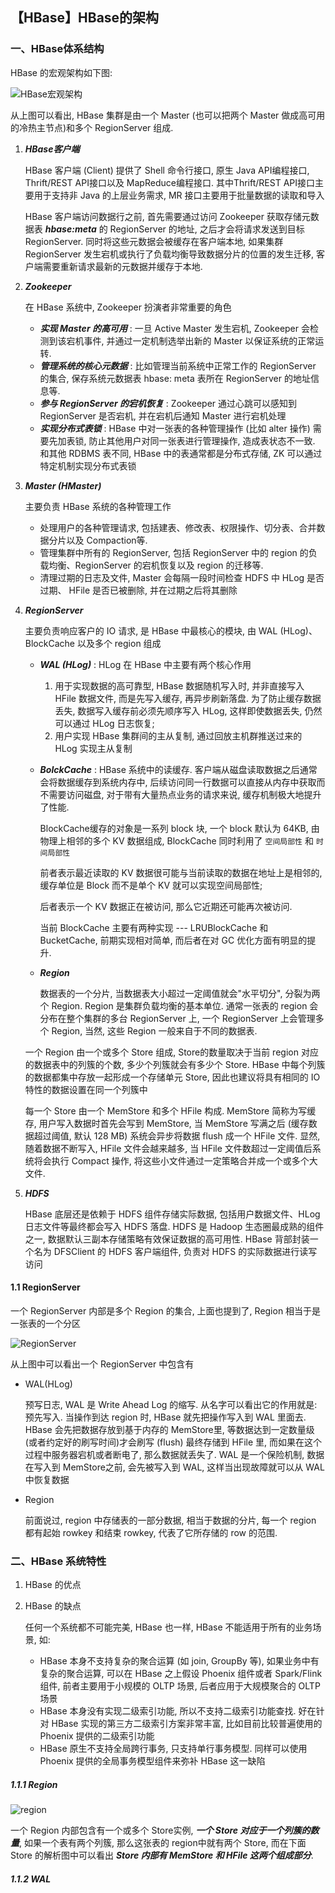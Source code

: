 ## 【HBase】HBase的架构

### 一、HBase体系结构

HBase 的宏观架构如下图:

![HBase宏观架构](/Users/sherlock/Desktop/notes/allPics/HBase/HBase宏观架构.png)

从上图可以看出, HBase 集群是由一个 Master (也可以把两个 Master 做成高可用的冷热主节点)和多个 RegionServer 组成.

1. ***HBase客户端***

   HBase 客户端 (Client) 提供了 Shell 命令行接口, 原生 Java API编程接口, Thrift/REST API接口以及 MapReduce编程接口. 其中Thrift/REST API接口主要用于支持非 Java 的上层业务需求, MR 接口主要用于批量数据的读取和导入

   HBase 客户端访问数据行之前, 首先需要通过访问 Zookeeper 获取存储元数据表 ***hbase:meta*** 的 RegionServer 的地址, 之后才会将请求发送到目标 RegionServer. 同时将这些元数据会被缓存在客户端本地, 如果集群 RegionServer 发生宕机或执行了负载均衡导致数据分片的位置的发生迁移, 客户端需要重新请求最新的元数据并缓存于本地.

2. ***Zookeeper***

   在 HBase 系统中, Zookeeper 扮演者非常重要的角色

   - ***实现 Master 的高可用*** : 一旦 Active Master 发生宕机, Zookeeper 会检测到该宕机事件, 并通过一定机制选举出新的 Master 以保证系统的正常运转.
   - ***管理系统的核心元数据*** : 比如管理当前系统中正常工作的 RegionServer 的集合, 保存系统元数据表 hbase: meta 表所在 RegionServer 的地址信息等.
   - ***参与 RegionServer 的宕机恢复*** : Zookeeper 通过心跳可以感知到 RegionServer 是否宕机, 并在宕机后通知 Master 进行宕机处理
   - ***实现分布式表锁*** : HBase 中对一张表的各种管理操作 (比如 alter 操作) 需要先加表锁, 防止其他用户对同一张表进行管理操作, 造成表状态不一致. 和其他 RDBMS 表不同, HBase 中的表通常都是分布式存储, ZK 可以通过特定机制实现分布式表锁

3. ***Master (HMaster)***

   主要负责 HBase 系统的各种管理工作

   - 处理用户的各种管理请求, 包括建表、修改表、权限操作、切分表、合并数据分片以及 Compaction等.
   - 管理集群中所有的 RegionServer, 包括 RegionServer 中的 region 的负载均衡、RegionServer 的宕机恢复以及 region 的迁移等.
   - 清理过期的日志及文件, Master 会每隔一段时间检查 HDFS 中 HLog 是否过期、 HFile 是否已被删除, 并在过期之后将其删除

4. ***RegionServer***

   主要负责响应客户的 IO 请求, 是 HBase 中最核心的模块, 由 WAL (HLog)、BlockCache 以及多个 region 组成

   - ***WAL (HLog)*** : HLog 在 HBase 中主要有两个核心作用

     1. 用于实现数据的高可靠型, HBase 数据随机写入时, 并非直接写入 HFile 数据文件, 而是先写入缓存, 再异步刷新落盘. 为了防止缓存数据丢失, 数据写入缓存前必须先顺序写入 HLog, 这样即使数据丢失, 仍然可以通过 HLog 日志恢复;
     2. 用户实现 HBase 集群间的主从复制, 通过回放主机群推送过来的 HLog 实现主从复制

   - ***BolckCache*** : HBase 系统中的读缓存. 客户端从磁盘读取数据之后通常会将数据缓存到系统内存中, 后续访问同一行数据可以直接从内存中获取而不需要访问磁盘, 对于带有大量热点业务的请求来说, 缓存机制极大地提升了性能.

     BlockCache缓存的对象是一系列 block 块, 一个 block 默认为 64KB, 由物理上相邻的多个 KV 数据组成, BlockCache 同时利用了 `空间局部性` 和 `时间局部性` 

     前者表示最近读取的 KV 数据很可能与当前读取的数据在地址上是相邻的, 缓存单位是 Block 而不是单个 KV 就可以实现空间局部性;

     后者表示一个 KV 数据正在被访问, 那么它近期还可能再次被访问. 

     当前 BlockCache 主要有两种实现 --- LRUBlockCache 和 BucketCache, 前期实现相对简单, 而后者在对 GC 优化方面有明显的提升.

   - ***Region***

     数据表的一个分片, 当数据表大小超过一定阈值就会"水平切分", 分裂为两个 Region. Region 是集群负载均衡的基本单位. 通常一张表的 region 会分布在整个集群的多台 RegionServer 上, 一个 RegionServer 上会管理多个 Region, 当然, 这些 Region 一般来自于不同的数据表.

     

   一个 Region 由一个或多个 Store 组成, Store的数量取决于当前 region 对应的数据表中的列簇的个数, 多少个列簇就会有多少个 Store. HBase 中每个列簇的数据都集中存放一起形成一个存储单元 Store, 因此也建议将具有相同的 IO 特性的数据设置在同一个列簇中

   每一个 Store 由一个 MemStore 和多个 HFile 构成. MemStore 简称为写缓存, 用户写入数据时首先会写到 MemStore, 当 MemStore 写满之后 (缓存数据超过阈值, 默认 128 MB) 系统会异步将数据 flush 成一个 HFile 文件. 显然, 随着数据不断写入, HFile 文件会越来越多, 当 HFile 文件数超过一定阈值后系统将会执行 Compact 操作, 将这些小文件通过一定策略合并成一个或多个大文件.

5. ***HDFS***

   HBase 底层还是依赖于 HDFS 组件存储实际数据, 包括用户数据文件、HLog 日志文件等最终都会写入 HDFS 落盘. HDFS 是 Hadoop 生态圈最成熟的组件之一, 数据默认三副本存储策略有效保证数据的高可用性. HBase 背部封装一个名为 DFSClient 的 HDFS 客户端组件, 负责对 HDFS 的实际数据进行读写访问

#### 1.1 RegionServer

一个 RegionServer 内部是多个 Region 的集合, 上面也提到了, Region 相当于是一张表的一个分区

![RegionServer](/Users/sherlock/Desktop/notes/allPics/HBase/RegionServer.png)

从上图中可以看出一个 RegionServer 中包含有

- WAL(HLog)

  预写日志, WAL 是 Write Ahead Log 的缩写. 从名字可以看出它的作用就是: 预先写入. 当操作到达 region 时, HBase 就先把操作写入到 WAL 里面去. HBase 会先把数据存放到基于内存的 MemStore里, 等数据达到一定数量级(或者约定好的刷写时间)才会刷写 (flush) 最终存储到 HFile 里, 而如果在这个过程中服务器宕机或者断电了, 那么数据就丢失了. WAL 是一个保险机制, 数据在写入到 MemStore之前, 会先被写入到 WAL, 这样当出现故障就可以从 WAL 中恢复数据

- Region

  前面说过, region 中存储表的一部分数据, 相当于数据的分片, 每一个 region 都有起始 rowkey 和结束 rowkey, 代表了它所存储的 row 的范围.

### 二、HBase 系统特性

1. HBase 的优点

2. HBase 的缺点

   任何一个系统都不可能完美, HBase 也一样, HBase 不能适用于所有的业务场景, 如:

   - HBase 本身不支持复杂的聚合运算 (如 join, GroupBy 等), 如果业务中有复杂的聚合运算, 可以在 HBase 之上假设 Phoenix 组件或者 Spark/Flink 组件, 前者主要用于小规模的 OLTP 场景, 后者应用于大规模聚合的 OLTP 场景
   - HBase 本身没有实现二级索引功能, 所以不支持二级索引功能查找. 好在针对 HBase 实现的第三方二级索引方案非常丰富, 比如目前比较普遍使用的 Phoenix 提供的二级索引功能
   - HBase 原生不支持全局跨行事务, 只支持单行事务模型. 同样可以使用 Phoenix 提供的全局事务模型组件来弥补 HBase 这一缺陷



##### 1.1.1 Region

![region](/Users/sherlock/Desktop/notes/allPics/HBase/region.png)

一个 Region 内部包含有一个或多个 Store实例, ***一个 Store 对应于一个列簇的数量***, 如果一个表有两个列簇, 那么这张表的 region中就有两个 Store, 而在下面 Store 的解析图中可以看出 ***Store 内部有 MemStore 和 HFile 这两个组成部分***.

##### 1.1.2 WAL